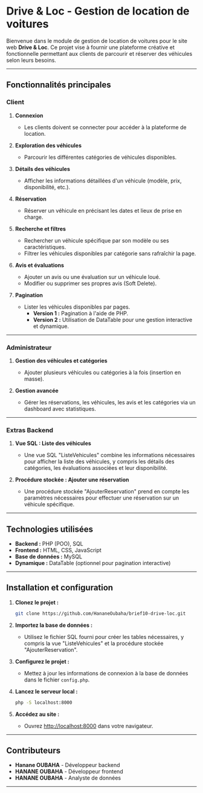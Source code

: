 # Drive & Loc - Gestion de location de voitures

Bienvenue dans le module de gestion de location de voitures pour le site web **Drive & Loc**. Ce projet vise à fournir une plateforme créative et fonctionnelle permettant aux clients de parcourir et réserver des véhicules selon leurs besoins.

---

## Fonctionnalités principales

### Client

1. **Connexion**
   - Les clients doivent se connecter pour accéder à la plateforme de location.

2. **Exploration des véhicules**
   - Parcourir les différentes catégories de véhicules disponibles.

3. **Détails des véhicules**
   - Afficher les informations détaillées d'un véhicule (modèle, prix, disponibilité, etc.).

4. **Réservation**
   - Réserver un véhicule en précisant les dates et lieux de prise en charge.

5. **Recherche et filtres**
   - Rechercher un véhicule spécifique par son modèle ou ses caractéristiques.
   - Filtrer les véhicules disponibles par catégorie sans rafraîchir la page.

6. **Avis et évaluations**
   - Ajouter un avis ou une évaluation sur un véhicule loué.
   - Modifier ou supprimer ses propres avis (Soft Delete).

7. **Pagination**
   - Lister les véhicules disponibles par pages.
     - **Version 1 :** Pagination à l'aide de PHP.
     - **Version 2 :** Utilisation de DataTable pour une gestion interactive et dynamique.

---

### Administrateur

1. **Gestion des véhicules et catégories**
   - Ajouter plusieurs véhicules ou catégories à la fois (insertion en masse).

2. **Gestion avancée**
   - Gérer les réservations, les véhicules, les avis et les catégories via un dashboard avec statistiques.

---

### Extras Backend

1. **Vue SQL : Liste des véhicules**
   - Une vue SQL "ListeVehicules" combine les informations nécessaires pour afficher la liste des véhicules, y compris les détails des catégories, les évaluations associées et leur disponibilité.

2. **Procédure stockée : Ajouter une réservation**
   - Une procédure stockée "AjouterReservation" prend en compte les paramètres nécessaires pour effectuer une réservation sur un véhicule spécifique.

---

## Technologies utilisées

- **Backend :** PHP (POO), SQL
- **Frontend :** HTML, CSS, JavaScript
- **Base de données :** MySQL
- **Dynamique :** DataTable (optionnel pour pagination interactive)

---

## Installation et configuration

1. **Clonez le projet :**
   ```bash
   git clone https://github.com/HananeOubaha/brief10-drive-loc.git
   ```

2. **Importez la base de données :**
   - Utilisez le fichier SQL fourni pour créer les tables nécessaires, y compris la vue "ListeVehicules" et la procédure stockée "AjouterReservation".

3. **Configurez le projet :**
   - Mettez à jour les informations de connexion à la base de données dans le fichier `config.php`.

4. **Lancez le serveur local :**
   ```bash
   php -S localhost:8000
   ```

5. **Accédez au site :**
   - Ouvrez [http://localhost:8000](http://localhost:8000) dans votre navigateur.

---

## Contributeurs

- **Hanane OUBAHA** - Développeur backend
- **HANANE OUBAHA** - Développeur frontend
- **HANANE OUBAHA** - Analyste de données

---
